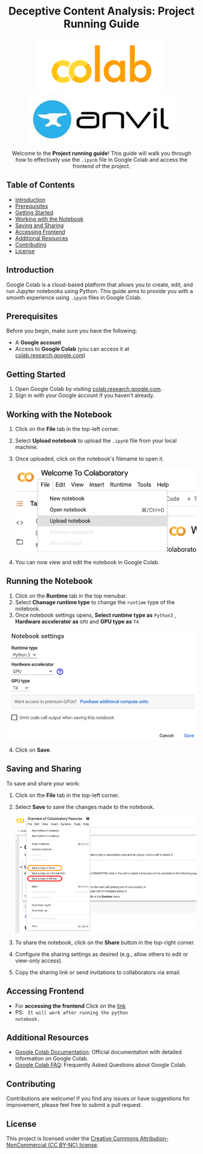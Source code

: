  <h1 align="center">Deceptive Content Analysis: Project Running Guide</h1>

<p align="center">
  <img src="images/colab_logo.png" alt="Google Colab Logo">
 <img src="images/anvil.png" alt="Anvil Logo">
</p>

<p align="center">Welcome to the <b>Project running guide</b>! This guide will walk you through how to effectively use the <code>.ipynb</code> file in Google Colab and access the frontend of the project.</p>

## Table of Contents
- [Introduction](#introduction)
- [Prerequisites](#prerequisites)
- [Getting Started](#getting-started)
- [Working with the Notebook](#working-with-the-notebook)
- [Saving and Sharing](#saving-and-sharing)
- [Accessing Frontend](#accessing-frontend)
- [Additional Resources](#additional-resources)
- [Contributing](#contributing)
- [License](#license)

## Introduction
Google Colab is a cloud-based platform that allows you to create, edit, and run Jupyter notebooks using Python. This guide aims to provide you with a smooth experience using <code>.ipynb</code> files in Google Colab.

## Prerequisites
Before you begin, make sure you have the following:
- A **Google account**
- Access to **Google Colab** (you can access it at [colab.research.google.com](https://colab.research.google.com))

## Getting Started
1. Open Google Colab by visiting [colab.research.google.com](https://colab.research.google.com).
2. Sign in with your Google account if you haven't already.

## Working with the Notebook
1. Click on the **File** tab in the top-left corner.
2. Select **Upload notebook** to upload the <code>.ipynb</code> file from your local machine.
3. Once uploaded, click on the notebook's filename to open it.

   ![Open Notebook](images/open_notebook.png)
   
4. You can now view and edit the notebook in Google Colab.

## Running the Notebook
1. Click on the **Runtime** tab in the top menubar.
2. Select **Chanage runtime type** to change the <code>runtime</code> type of the notebook.
3. Once notebook settings opens, **Select runtime type as** <code>Python3</code> , **Hardware accelerator as** <code>GPU</code> and  **GPU type as** <code>T4</code>

![Runtime Notebook](images/runtime.png)

4. Click on **Save**.


## Saving and Sharing
To save and share your work:
1. Click on the **File** tab in the top-left corner.
2. Select **Save** to save the changes made to the notebook.

   ![Save Notebook](images/save_notebook.png)
   
3. To share the notebook, click on the **Share** button in the top-right corner.
4. Configure the sharing settings as desired (e.g., allow others to edit or view-only access).
5. Copy the sharing link or send invitations to collaborators via email.

## Accessing Frontend
- For **accessing the frontend** Click on the [link](https://deceptive-content-analysis.anvil.app/)
- PS: <code> It will work after running the python notebook.</code>


## Additional Resources
- [Google Colab Documentation](https://colab.research.google.com/notebooks/intro.ipynb): Official documentation with detailed information on Google Colab.
- [Google Colab FAQ](https://research.google.com/colaboratory/faq.html): Frequently Asked Questions about Google Colab.

## Contributing
Contributions are welcome! If you find any issues or have suggestions for improvement, please feel free to submit a pull request.

## License
This project is licensed under the [Creative Commons Attribution-NonCommercial (CC BY-NC) license](LICENSE).
